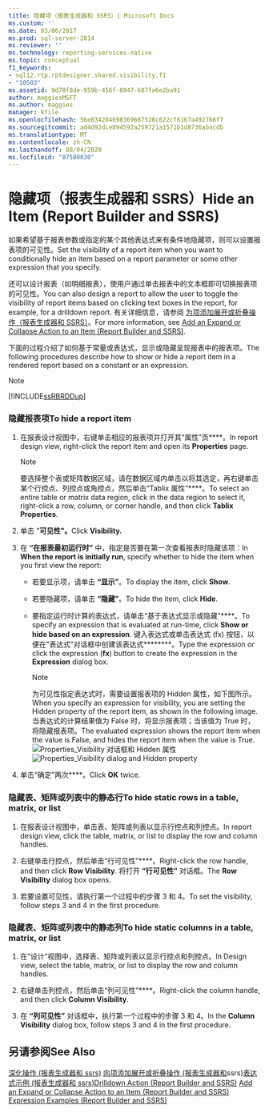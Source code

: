 ```yaml
---
title: 隐藏项（报表生成器和 SSRS）| Microsoft Docs
ms.custom: ''
ms.date: 03/06/2017
ms.prod: sql-server-2014
ms.reviewer: ''
ms.technology: reporting-services-native
ms.topic: conceptual
f1_keywords:
- sql12.rtp.rptdesigner.shared.visibility.f1
- "10503"
ms.assetid: 9d78f8de-959b-456f-8947-687fa6e2ba91
author: maggiesMSFT
ms.author: maggies
manager: kfile
ms.openlocfilehash: 56e834204698369687528c622cf6167a492766f7
ms.sourcegitcommit: ad4d92dce894592a259721a1571b1d8736abacdb
ms.translationtype: MT
ms.contentlocale: zh-CN
ms.lasthandoff: 08/04/2020
ms.locfileid: "87580030"
---
```

# <a name="hide-an-item-report-builder-and-ssrs"></a><span data-ttu-id="23ff4-102">隐藏项（报表生成器和 SSRS）</span><span class="sxs-lookup"><span data-stu-id="23ff4-102">Hide an Item (Report Builder and SSRS)</span></span>
  <span data-ttu-id="23ff4-103">如果希望基于报表参数或指定的某个其他表达式来有条件地隐藏项，则可以设置报表项的可见性。</span><span class="sxs-lookup"><span data-stu-id="23ff4-103">Set the visibility of a report item when you want to conditionally hide an item based on a report parameter or some other expression that you specify.</span></span>

 <span data-ttu-id="23ff4-104">还可以设计报表（如明细报表），使用户通过单击报表中的文本框即可切换报表项的可见性。</span><span class="sxs-lookup"><span data-stu-id="23ff4-104">You can also design a report to allow the user to toggle the visibility of report items based on clicking text boxes in the report, for example, for a drilldown report.</span></span> <span data-ttu-id="23ff4-105">有关详细信息，请参阅 [为项添加展开或折叠操作（报表生成器和 SSRS）](../report-design/add-an-expand-or-collapse-action-to-an-item-report-builder-and-ssrs.md)。</span><span class="sxs-lookup"><span data-stu-id="23ff4-105">For more information, see [Add an Expand or Collapse Action to an Item &#40;Report Builder and SSRS&#41;](../report-design/add-an-expand-or-collapse-action-to-an-item-report-builder-and-ssrs.md).</span></span>

 <span data-ttu-id="23ff4-106">下面的过程介绍了如何基于常量或表达式，显示或隐藏呈现报表中的报表项。</span><span class="sxs-lookup"><span data-stu-id="23ff4-106">The following procedures describe how to show or hide a report item in a rendered report based on a constant or an expression.</span></span>

> [!NOTE]
>  [!INCLUDE[ssRBRDDup](../../includes/ssrbrddup-md.md)]

### <a name="to-hide-a-report-item"></a><span data-ttu-id="23ff4-107">隐藏报表项</span><span class="sxs-lookup"><span data-stu-id="23ff4-107">To hide a report item</span></span>

1.  <span data-ttu-id="23ff4-108">在报表设计视图中，右键单击相应的报表项并打开其“属性”页\*\*\*\*。</span><span class="sxs-lookup"><span data-stu-id="23ff4-108">In report design view, right-click the report item and open its **Properties** page.</span></span>

    > [!NOTE]
    >  <span data-ttu-id="23ff4-109">要选择整个表或矩阵数据区域，请在数据区域内单击以将其选定，再右键单击某个行控点、列控点或角控点，然后单击“Tablix 属性”\*\*\*\*。</span><span class="sxs-lookup"><span data-stu-id="23ff4-109">To select an entire table or matrix data region, click in the data region to select it, right-click a row, column, or corner handle, and then click **Tablix Properties**.</span></span>

2.  <span data-ttu-id="23ff4-110">单击 "**可见性"。**</span><span class="sxs-lookup"><span data-stu-id="23ff4-110">Click **Visibility.**</span></span>

3.  <span data-ttu-id="23ff4-111">在 **“在报表最初运行时”** 中，指定是否要在第一次查看报表时隐藏该项：</span><span class="sxs-lookup"><span data-stu-id="23ff4-111">In **When the report is initially run**, specify whether to hide the item when you first view the report:</span></span>

    -   <span data-ttu-id="23ff4-112">若要显示项，请单击 **“显示”**。</span><span class="sxs-lookup"><span data-stu-id="23ff4-112">To display the item, click **Show**.</span></span>

    -   <span data-ttu-id="23ff4-113">若要隐藏项，请单击 **“隐藏”**。</span><span class="sxs-lookup"><span data-stu-id="23ff4-113">To hide the item, click **Hide**.</span></span>

    -   <span data-ttu-id="23ff4-114">要指定运行时计算的表达式，请单击“基于表达式显示或隐藏”\*\*\*\*。</span><span class="sxs-lookup"><span data-stu-id="23ff4-114">To specify an expression that is evaluated at run-time, click **Show or hide based on an expression**.</span></span> <span data-ttu-id="23ff4-115">键入表达式或单击表达式 (fx) 按钮，以便在“表达式”对话框中创建该表达式\*\*\*\*\*\*\*\*。</span><span class="sxs-lookup"><span data-stu-id="23ff4-115">Type the expression or click the expression (**fx**) button to create the expression in the **Expression** dialog box.</span></span>

        > [!NOTE]
        >  <span data-ttu-id="23ff4-116">为可见性指定表达式时，需要设置报表项的 Hidden 属性，如下图所示。</span><span class="sxs-lookup"><span data-stu-id="23ff4-116">When you specify an expression for visibility, you are setting the Hidden property of the report item, as shown in the following image.</span></span> <span data-ttu-id="23ff4-117">当表达式的计算结果值为 False 时，将显示报表项；当该值为 True 时，将隐藏报表项。</span><span class="sxs-lookup"><span data-stu-id="23ff4-117">The evaluated expression shows the report item when the value is False, and hides the report item when the value is True.</span></span> 
        > <span data-ttu-id="23ff4-118">![Properties_Visibility 对话框和 Hidden 属性](../media/hiddenproperty-propertiesvisibility.png "Properties_Visibility 对话框和 Hidden 属性")</span><span class="sxs-lookup"><span data-stu-id="23ff4-118">![Properties_Visibility dialog and Hidden property](../media/hiddenproperty-propertiesvisibility.png "Properties_Visibility dialog and Hidden property")</span></span>

4.  <span data-ttu-id="23ff4-119">单击“确定”两次\*\*\*\*。</span><span class="sxs-lookup"><span data-stu-id="23ff4-119">Click **OK** twice.</span></span>

### <a name="to-hide-static-rows-in-a-table-matrix-or-list"></a><span data-ttu-id="23ff4-120">隐藏表、矩阵或列表中的静态行</span><span class="sxs-lookup"><span data-stu-id="23ff4-120">To hide static rows in a table, matrix, or list</span></span>

1.  <span data-ttu-id="23ff4-121">在报表设计视图中，单击表、矩阵或列表以显示行控点和列控点。</span><span class="sxs-lookup"><span data-stu-id="23ff4-121">In report design view, click the table, matrix, or list to display the row and column handles.</span></span>

2.  <span data-ttu-id="23ff4-122">右键单击行控点，然后单击“行可见性”\*\*\*\*。</span><span class="sxs-lookup"><span data-stu-id="23ff4-122">Right-click the row handle, and then click **Row Visibility**.</span></span> <span data-ttu-id="23ff4-123">将打开 **“行可见性”** 对话框。</span><span class="sxs-lookup"><span data-stu-id="23ff4-123">The **Row Visibility** dialog box opens.</span></span>

3.  <span data-ttu-id="23ff4-124">若要设置可见性，请执行第一个过程中的步骤 3 和 4。</span><span class="sxs-lookup"><span data-stu-id="23ff4-124">To set the visibility, follow steps 3 and 4 in the first procedure.</span></span>

### <a name="to-hide-static-columns-in-a-table-matrix-or-list"></a><span data-ttu-id="23ff4-125">隐藏表、矩阵或列表中的静态列</span><span class="sxs-lookup"><span data-stu-id="23ff4-125">To hide static columns in a table, matrix, or list</span></span>

1.  <span data-ttu-id="23ff4-126">在“设计”视图中，选择表、矩阵或列表以显示行控点和列控点。</span><span class="sxs-lookup"><span data-stu-id="23ff4-126">In Design view, select the table, matrix, or list to display the row and column handles.</span></span>

2.  <span data-ttu-id="23ff4-127">右键单击列控点，然后单击“列可见性”\*\*\*\*。</span><span class="sxs-lookup"><span data-stu-id="23ff4-127">Right-click the column handle, and then click **Column Visibility**.</span></span>

3.  <span data-ttu-id="23ff4-128">在 **“列可见性”** 对话框中，执行第一个过程中的步骤 3 和 4。</span><span class="sxs-lookup"><span data-stu-id="23ff4-128">In the **Column Visibility** dialog box, follow steps 3 and 4 in the first procedure.</span></span>

## <a name="see-also"></a><span data-ttu-id="23ff4-129">另请参阅</span><span class="sxs-lookup"><span data-stu-id="23ff4-129">See Also</span></span>
 <span data-ttu-id="23ff4-130">[深化操作 &#40;报表生成器和 ssrs&#41;](../report-design/drilldown-action-report-builder-and-ssrs.md) [向项添加展开或折叠操作 &#40;报表生成器和](../report-design/add-an-expand-or-collapse-action-to-an-item-report-builder-and-ssrs.md)ssrs&#41;[表达式示例 &#40;报表生成器和 ssrs&#41;](../report-design/expression-examples-report-builder-and-ssrs.md)</span><span class="sxs-lookup"><span data-stu-id="23ff4-130">[Drilldown Action &#40;Report Builder and SSRS&#41;](../report-design/drilldown-action-report-builder-and-ssrs.md) [Add an Expand or Collapse Action to an Item &#40;Report Builder and SSRS&#41;](../report-design/add-an-expand-or-collapse-action-to-an-item-report-builder-and-ssrs.md) [Expression Examples &#40;Report Builder and SSRS&#41;](../report-design/expression-examples-report-builder-and-ssrs.md)</span></span>


